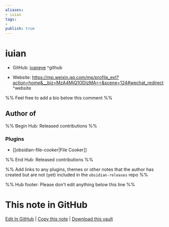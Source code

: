 ```yaml
---
aliases:
- iuian
tags:
- 
publish: true
---
```


# iuian

- GitHub: [ivaneye](https://github.com/ivaneye/) ^github
<!-- - Discord: `@` ^discord-->
- Website: <https://mp.weixin.qq.com/mp/profile_ext?action=home&__biz=MzA4MjQ1ODIzMA==&scene=124#wechat_redirect> ^website
<!-- - [[Publish sites|Publish site]]: <https://> ^publish-->

%% Feel free to add a bio below this comment %%


## Author of

%% Begin Hub: Released contributions %%
### Plugins
- [[obsidian-file-cooker|File Cooker]]

%% End Hub: Released contributions %%

%% Add links to any plugins, themes or other notes that the author has created but are not (yet) included in the `obsidian-releases` repo %%

<!--
### Unlisted plugins
-->

<!--
### Others
-->

<!--
## Sponsor this author
-->

<!-- - [[GitHub sponsors]]: [Sponsor @ivaneye on GitHub Sponsors](https://github.com/sponsors/ivaneye) ^github-sponsor-->
<!-- - [[Buy me a coffee]]: <https://> ^buy-me-a-coffee-->
<!-- - [[PayPal]]: <https://> ^paypal-->
<!-- - [[Patreon]]: <https://> ^patreon-->

<!--
## Follow this author
-->

<!-- - [[YouTube Channels|On YouTube]]: <https://> ^youtube-->
<!-- - Twitter: <https://> ^twitter-->
<!-- - ... -->

%% Hub footer: Please don't edit anything below this line %%

# This note in GitHub

<span class="git-footer">[Edit In GitHub](https://github.dev/obsidian-community/obsidian-hub/blob/main/01%20-%20Community/People/ivaneye.md "git-hub-edit-note") | [Copy this note](https://raw.githubusercontent.com/obsidian-community/obsidian-hub/main/01%20-%20Community/People/ivaneye.md "git-hub-copy-note") | [Download this vault](https://github.com/obsidian-community/obsidian-hub/archive/refs/heads/main.zip "git-hub-download-vault") </span>
